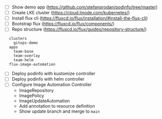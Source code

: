 - [ ] Show demo app (https://github.com/stefanprodan/podinfo/tree/master)
- [ ] Create LKE cluster (https://cloud.linode.com/kubernetes/)
- [ ] Install flux cli (https://fluxcd.io/flux/installation/#install-the-flux-cli)
- [ ] Bootstrap flux (https://fluxcd.io/flux/components/)
- [ ] Repo structure (https://fluxcd.io/flux/guides/repository-structure/)

```
  clusters
    gitops-demo
  apps
    team-base
    team-overlay
    team-helm
  flux-image-automation
```

- [ ] Deploy podinfo with kustomize controller
- [ ] Deploy podinfo with helm controller
- [ ] Configure Image Automation Controller
  - ImageRepository
  - ImagePolicy
  - ImageUpdateAutomation
  - Add annotation to resource definition
  - Show update branch and merge to `main`
